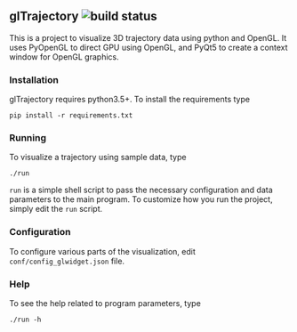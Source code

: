 ## glTrajectory ![build status](https://travis-ci.org/eozd/glTrajectory.svg?branch=master)
This is a project to visualize 3D trajectory data using python and OpenGL. It
uses PyOpenGL to direct GPU using OpenGL, and PyQt5 to create a context window for
OpenGL graphics.

### Installation
glTrajectory requires python3.5+. To install the requirements type
```
pip install -r requirements.txt
```

### Running
To visualize a trajectory using sample data, type
```
./run
```

```run``` is a simple shell script to pass the necessary configuration and data parameters
to the main program. To customize how you run the project, simply edit the ```run``` script.

### Configuration
To configure various parts of the visualization, edit ```conf/config_glwidget.json``` file.

### Help
To see the help related to program parameters, type
```
./run -h
```
